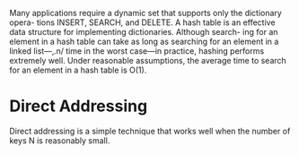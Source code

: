 
Many applications require a dynamic set that supports only the dictionary opera- tions INSERT, SEARCH, and DELETE. A hash table is an effective data structure for implementing dictionaries. Although search- ing for an element in a hash table can take as long as searching for an element in a linked list—‚.n/ time in the worst case—in practice, hashing performs extremely well. Under reasonable assumptions, the average time to search for an element in a hash table is O(1).

# Direct Addressing


Direct addressing is a simple technique that works well when the number of keys N is reasonably small.
